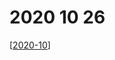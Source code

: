 # 2020 10 26

[[2020-10]]

[//begin]: # "Autogenerated link references for markdown compatibility"
[2020-10]: 2020-10 "2020 10"
[//end]: # "Autogenerated link references"